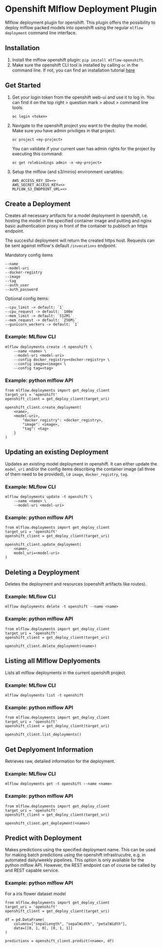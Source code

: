 # Openshift Mlflow Deployment Plugin
Mlflow deployment plugin for openshift. This plugin offers the possibility to deploy mlflow packed models into openshift using the regular `mlflow deployment` command line interface.


## Installation
1. Install the mlflow openshift plugin: `pip install mlflow-openshift`.
2. Make sure the openshift CLI tool is installed by calling `oc` in the command line. If not, you can find an installation tutorial [here](https://docs.openshift.com/container-platform/3.11/cli_reference/get_started_cli.html) 

## Get Started
1. Get your login token from the openshift web-ui and use it to log in. You can find it on the top right > question mark > about > command line tools. 
    ```
    oc login <token>
    ```
2. Navigate to the openshift project you want to the deploy the model. Make sure you have admin priviliges in that project. 
    ```
    oc project <my-project>
    ```
    You can validate if your current user has admin rights for the project by executing this command:
    ```
    oc get rolebindings admin -n <my-project>
    ```
3. Setup the mlflow (and s3/minio) environment variables:
    ```
    AWS_ACCESS_KEY_ID=<>
    AWS_SECRET_ACCESS_KEY=<>
    MLFLOW_S3_ENDPOINT_URL=<>
    ``` 


## Create a Deployment
Creates all necessary artifacts for a model deployment in openshift, i.e. hosting the model in the specified container image and putting and nginx basic authentication proxy in front of the container to publisch an https endpoint.

The succesful deployment will return the created https host. Requests can be sent against mlflow's default `/invocations` endpoint.

Mandatory config items
```
--name
--model-uri
--docker-registry
--image
--tag
--auth_user
--auth_password
```

Optional config items:
```
--cpu_limit -> default: `1`
--cpu_request -> default: `100m`
--mem_limit -> default: `512Mi`
--mem_request -> default: `256Mi`
--gunicorn_workers -> default: `1`
```

### Example: MLflow CLI
```
mlflow deployments create -t openshift \
    --name <name> \
    --model-uri <model-uri>
    --config docker_registry=<docker-registry> \
    --config image=<image> \
    --config tag=<tag>
```

### Example: python mlflow API
```
from mlflow.deployments import get_deploy_client
target_uri = 'openshift'
openshift_client = get_deploy_client(target_uri)

openshift_client.create_deployment(
    <name>,
    <model-uri>,
        "docker_registry": <docker_registry>,
        "image": <image>,
        "tag": <tag>
    }
)
```

## Updating an existing Deployment
Updates an existing model deployment in openshift. It can either update
        the `model_uri` and/or the config items describing the container image (all three of them need to be provided),
        i.e `image`, `docker_registry`, `tag`.

### Example: MLflow CLI
```
mlflow deployments update -t openshift \
    --name <name> \
    --model-uri <model-uri>
```

### Example: python mlflow API
```
from mlflow.deployments import get_deploy_client
target_uri = 'openshift'
openshift_client = get_deploy_client(target_uri)

openshift_client.update_deployment(
    <name>,
    model_uri=<model-uri>
)
```

## Deleting a Deyployment
Deletes the deployment and resources (openshift artifacts like routes).

### Example: MLflow CLI
```
mlflow deployments delete -t openshift --name <name>
```

### Example: python mlflow API
```
from mlflow.deployments import get_deploy_client
target_uri = 'openshift'
openshift_client = get_deploy_client(target_uri)

openshift_client.delete_deployment(<name>)
```


## Listing all Mlflow Deplyoments
Lists all mlflow deployments in the current openshift project.

### Example: MLflow CLI
```
mlflow deployments list -t openshift
```

### Example: python mlflow API
```
from mlflow.deployments import get_deploy_client
target_uri = 'openshift'
openshift_client = get_deploy_client(target_uri)

openshift_client.list_deployments()
```

## Get Deplyoment Information
Retrieves raw, detailed information for the deployment.

### Example: MLflow CLI
```
mlflow deployments get -t openshift --name <name>
```

### Example: python mlflow API
```
from mlflow.deployments import get_deploy_client
target_uri = 'openshift'
openshift_client = get_deploy_client(target_uri)

openshift_client.get_deployment(<name>)
```


## Predict with Deployment
Makes predictions using the specified deployment name. This can be used for
making batch predictions using the openshift infrastrucutre, e.g. in automated
daily/weekly pipelines. This option is only available for the python mlflow API. However, the REST endpoint can of course be called by and REST capable service.

### Example: python mlflow API
For a iris flower dataset model
```
from mlflow.deployments import get_deploy_client
target_uri = 'openshift'
openshift_client = get_deploy_client(target_uri)

df = pd.DataFrame(
    columns=["sepalLength", "sepalWidth", "petalWidth"],
    data=[[0, 1, 0], [0, 1, 1]]
)

predictions = openshift_client.predict(<name>, df)
```